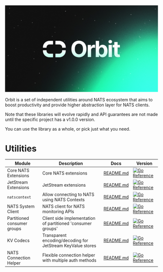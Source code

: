 <p align="center">
  <img src="orbit.png">
</p>

Orbit is a set of independent utilities around NATS ecosystem that aims to boost
productivity and provide higher abstraction layer for NATS clients.

Note that these libraries will evolve rapidly and API guarantees are not made
until the specific project has a v1.0.0 version.

You can use the library as a whole, or pick just what you need.

# Utilities

| Module               | Description                                  | Docs                                 | Version                                                                           |
|----------------------|----------------------------------------------|--------------------------------------|-----------------------------------------------------------------------------------|
| Core NATS Extensions | Core NATS extensions                         | [README.md](natsext/README.md)       | [![Go Reference][natsext-image]][natsext-url]                                     |
| JetStream Extensions | JetStream extensions                         | [README.md](jetstreamext/README.md)  | [![Go Reference][jetstreamext-image]][jetstreamext-url]                           |
| `natscontext`        | Allow connecting to NATS using NATS Contexts | [README.md](natscontext/README.md)   | [![Go Reference][natscontext-image]][natscontext-url]                             |
| NATS System Client   | NATS client for NATS monitoring APIs         | [README.md](natssysclient/README.md) | [![Go Reference][natssysclient-image]][natssysclient-url]                         |
| Partitioned consumer groups | Client side implementation of partitioned 'consumer groups' | [README.md](pcgroups/README.md) | [![Go Reference][pcgroups-image]][pcgroups-url] |
| KV Codecs | Transparent encoding/decoding for JetStream KeyValue stores | [README.md](kvcodec/README.md) | [![Go Reference][kvcodec-image]][kvcodec-url] |
| NATS Connection Helper | Flexible connection helper with multiple auth methods | [README.md](natsconn/README.md) | [![Go Reference][natsconn-image]][natsconn-url] |

[natsext-url]: https://pkg.go.dev/github.com/synadia-io/orbit.go/natsext
[natsext-image]: https://pkg.go.dev/badge/github.com/synadia-io/orbit.go/natsext.svg
[jetstreamext-url]: https://pkg.go.dev/github.com/synadia-io/orbit.go/jetstreamext
[jetstreamext-image]: https://pkg.go.dev/badge/github.com/synadia-io/orbit.go/jetstreamext.svg
[natscontext-url]: https://pkg.go.dev/github.com/synadia-io/orbit.go/natscontext
[natscontext-image]: https://pkg.go.dev/badge/github.com/synadia-io/orbit.go/natscontext.svg
[natssysclient-url]: https://pkg.go.dev/github.com/synadia-io/orbit.go/natssysclient
[natssysclient-image]: https://pkg.go.dev/badge/github.com/synadia-io/orbit.go/natssysclient.svg
[pcgroups-url]: https://pkg.go.dev/github.com/synadia-io/orbit.go/pcgroups
[pcgroups-image]: https://pkg.go.dev/badge/github.com/synadia-io/orbit.go/pcgroups.svg
[kvcodec-url]: https://pkg.go.dev/github.com/synadia-io/orbit.go/kvcodec
[kvcodec-image]: https://pkg.go.dev/badge/github.com/synadia-io/orbit.go/kvcodec.svg
[natsconn-url]: https://pkg.go.dev/github.com/synadia-io/orbit.go/natsconn
[natsconn-image]: https://pkg.go.dev/badge/github.com/synadia-io/orbit.go/natsconn.svg
